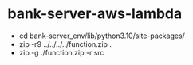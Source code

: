 # bank-server-aws-lambda

- cd bank-server_env/lib/python3.10/site-packages/
- zip -r9 ../../../../function.zip .
- zip -g ./function.zip -r src
